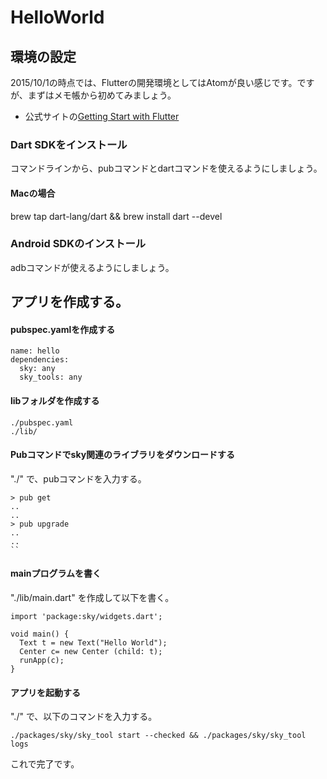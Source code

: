 # HelloWorld

## 環境の設定
2015/10/1の時点では、Flutterの開発環境としてはAtomが良い感じです。ですが、まずはメモ帳から初めてみましょう。

* 公式サイトの[Getting Start with Flutter]( http://flutter.io/getting-started/)

### Dart SDKをインストール
コマンドラインから、pubコマンドとdartコマンドを使えるようにしましょう。

#### Macの場合
brew tap dart-lang/dart && brew install dart --devel


### Android SDKのインストール
adbコマンドが使えるようにしましょう。


## アプリを作成する。
#### pubspec.yamlを作成する
```
name: hello
dependencies:
  sky: any
  sky_tools: any
```

#### libフォルダを作成する
```
./pubspec.yaml
./lib/
```
#### Pubコマンドでsky関連のライブラリをダウンロードする

"./" で、pubコマンドを入力する。
```
> pub get
..
..
> pub upgrade
..
..
``

```
#### mainプログラムを書く
"./lib/main.dart" を作成して以下を書く。
```
import 'package:sky/widgets.dart';

void main() {
  Text t = new Text("Hello World");
  Center c= new Center (child: t);
  runApp(c);
}
```

#### アプリを起動する
"./" で、以下のコマンドを入力する。

```
./packages/sky/sky_tool start --checked && ./packages/sky/sky_tool logs
```

これで完了です。



